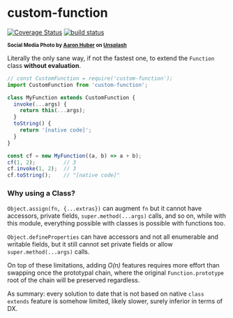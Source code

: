 # custom-function

[![Coverage Status](https://coveralls.io/repos/github/WebReflection/custom-function/badge.svg?branch=main)](https://coveralls.io/github/WebReflection/custom-function?branch=main) [![build status](https://github.com/WebReflection/custom-function/actions/workflows/node.js.yml/badge.svg)](https://github.com/WebReflection/custom-function/actions)

<sup>**Social Media Photo by [Aaron Huber](https://unsplash.com/@aahubs) on [Unsplash](https://unsplash.com/)**</sup>

Literally the only sane way, if not the fastest one, to extend the `Function` class **without evaluation**.

```js
// const CustomFunction = require('custom-function');
import CustomFunction from 'custom-function';

class MyFunction extends CustomFunction {
  invoke(...args) {
    return this(...args);
  }
  toString() {
    return '[native code]';
  }
}

const cf = new MyFunction((a, b) => a + b);
cf(1, 2);         // 3
cf.invoke(1, 2);  // 3
cf.toString();    // "[native code]"
```

### Why using a Class?

`Object.assign(fn, {...extras})` can augment `fn` but it cannot have accessors, private fields, `super.method(...args)` calls, and so on, while with this module, everything possible with classes is possible with functions too.

`Object.defineProperties` can have accessors and not all enumerable and writable fields, but it still cannot set private fields or allow `super.method(...args)` calls.

On top of these limitations, adding *O(n)* features requires more effort than swapping once the prototypal chain, where the original `Function.prototype` root of the chain will be preserved regardless.

As summary: every solution to date that is not based on native `class extends` feature is somehow limited, likely slower, surely inferior in terms of DX.
